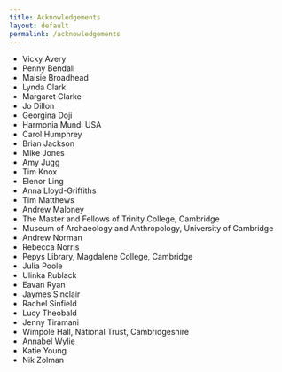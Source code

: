 ```yaml
---
title: Acknowledgements
layout: default
permalink: /acknowledgements
---
```


* Vicky Avery
* Penny Bendall
* Maisie Broadhead
* Lynda Clark
* Margaret Clarke
* Jo Dillon
* Georgina Doji
* Harmonia Mundi USA
* Carol Humphrey
* Brian Jackson
* Mike Jones
* Amy Jugg
* Tim Knox
* Elenor Ling
* Anna Lloyd-Griffiths
* Tim Matthews
* Andrew Maloney
* The Master and Fellows of Trinity College, Cambridge
* Museum of Archaeology and Anthropology, University of Cambridge
* Andrew Norman
* Rebecca Norris
* Pepys Library, Magdalene College, Cambridge
* Julia Poole
* Ulinka Rublack
* Eavan Ryan
* Jaymes Sinclair
* Rachel Sinfield
* Lucy Theobald
* Jenny Tiramani
* Wimpole Hall, National Trust, Cambridgeshire
* Annabel Wylie
* Katie Young
* Nik Zolman

